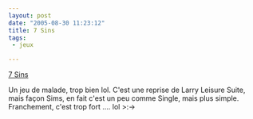 ```yaml
---
layout: post
date: "2005-08-30 11:23:12"
title: 7 Sins
tags:
 - jeux

---
```


[7 Sins](http://www.7sins-game.com/homepage.php)

Un jeu de malade, trop bien lol. C'est une reprise de Larry Leisure Suite, mais façon Sims, en fait c'est un peu comme Single, mais plus simple. Franchement, c'est trop fort .... lol >:->
